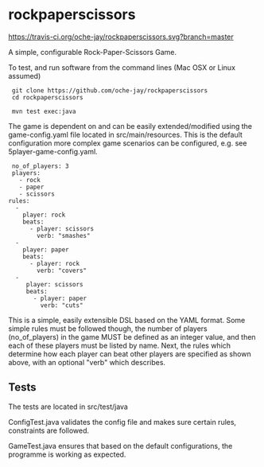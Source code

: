 # rockpaperscissors 
https://travis-ci.org/oche-jay/rockpaperscissors.svg?branch=master

A simple, configurable Rock-Paper-Scissors Game.

To test, and run software from the command lines (Mac OSX or Linux assumed)

     git clone https://github.com/oche-jay/rockpaperscissors
     cd rockpaperscissors
     
     mvn test exec:java
     
The game is dependent on and can be easily extended/modified using the 
game-config.yaml file located in src/main/resources. This is the 
default configuration more complex game scenarios can be configured,
e.g. see 5player-game-config.yaml.

     no_of_players: 3
     players:
       - rock
       - paper
       - scissors
    rules:
      -
        player: rock
        beats:
          - player: scissors
            verb: "smashes"
      -
        player: paper
        beats:
          - player: rock
            verb: "covers"
      -
         player: scissors
         beats:
           - player: paper
             verb: "cuts"



This is a simple, easily extensible DSL based on the YAML format.
Some simple rules must be followed though, the number of players 
(no_of_players) in the game MUST be defined
as an integer value, and then each of these players must
be listed by name. Next, the rules which determine how each player can 
beat other
players are specified as shown above, with an optional "verb"
which describes.

## Tests

The tests are located in src/test/java

ConfigTest.java validates the config file and makes sure certain rules, constraints are followed.

GameTest.java ensures that based on the default configurations, the programme is working as expected.

